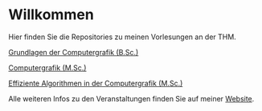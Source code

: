 # Willkommen

Hier finden Sie die Repositories zu meinen Vorlesungen an der THM.

[Grundlagen der Computergrafik (B.Sc.)](https://github.com/thmcg/grundlagen-der-computergrafik)

[Computergrafik (M.Sc.)](https://github.com/thmcg/computergrafik)

[Effiziente Algorithmen in der Computergrafik (M.Sc.)](https://github.com/thmcg/effiziente-algorithmen-in-der-computergrafik)

Alle weiteren Infos zu den Veranstaltungen finden Sie auf meiner [Website](https://www.tobias-reimann.com/thm/).
